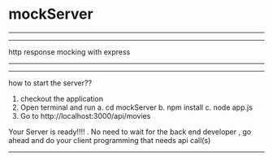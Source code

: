 # mockServer
-----------------------------------------------------------------------------------------------
-----------------------------------------------------------------------------------------------

http response mocking with express

---------------------------------------------
---------------------------------------------

how to start the server??

1. checkout the application
2. Open terminal and run
	a. cd mockServer
	b. npm install
 	c. node app.js
3. Go to http://localhost:3000/api/movies 


Your Server is  ready!!!! . No need to wait for the back end developer , go ahead and do your client programming that needs api call(s)


------------------------------------------------------------------------------------------------------ 